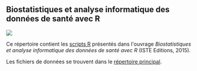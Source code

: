 ## Biostatistiques et analyse informatique des données de santé avec R

![](./cover.png)

Ce répertoire contient les [scripts R](./scripts) présentés dans l'ouvrage
*Biostatistiques et analyse informatique des données de santé avec R* (ISTE
Editions, 2015).

Les fichiers de données se trouvent dans le [répertoire principal](../data).
